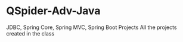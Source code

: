 # QSpider-Adv-Java
JDBC, Spring Core, Spring MVC, Spring Boot Projects
All the projects created in the class
